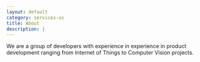 ```yaml
---
layout: default
category: services-us
title: About
description: |
---
```

  We are a group of developers with experience in experience in product development ranging from Internet of Things to Computer Vision projects.
